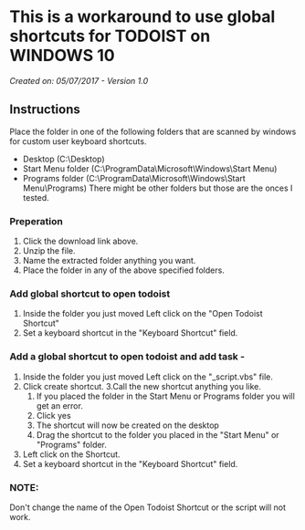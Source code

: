 # This is a workaround to use global shortcuts for TODOIST on WINDOWS 10
*Created on: 05/07/2017 - Version 1.0*

## Instructions

Place the folder in one of the following folders that are scanned by windows for custom user keyboard shortcuts.
* Desktop (C:\Desktop)
* Start Menu folder (C:\ProgramData\Microsoft\Windows\Start Menu\)
* Programs folder (C:\ProgramData\Microsoft\Windows\Start Menu\Programs)
There might be other folders but those are the onces I tested.

### Preperation
1. Click the download link above.
2. Unzip the file.
3. Name the extracted folder anything you want.
4. Place the folder in any of the above specified folders.

### Add global shortcut to open todoist
1. Inside the folder you just moved Left click on the "Open Todoist Shortcut"
2. Set a keyboard shortcut in the "Keyboard Shortcut" field.

### Add a global shortcut to open todoist and add task -
1. Inside the folder you just moved Left click on the "_script.vbs" file.
2. Click create shortcut.
3.Call the new shortcut anything you like.
    1. If you placed the folder in the Start Menu or Programs folder you will get an error.
    2. Click yes
    3. The shortcut will now be created on the desktop
    4. Drag the shortcut to the folder you placed in the "Start Menu" or "Programs" folder.
4. Left click on the Shortcut.
5. Set a keyboard shortcut in the "Keyboard Shortcut" field.

### NOTE:
Don't change the name of the Open Todoist Shortcut or the script will not work.
